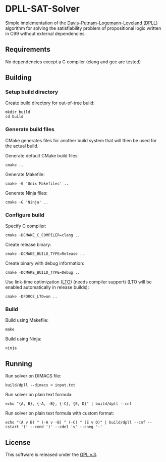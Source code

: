 # DPLL-SAT-Solver

Simple implementation of the
[Davis–Putnam–Logemann–Loveland (DPLL)](https://en.wikipedia.org/wiki/DPLL_algorithm)
algorithm for solving the satisfiability problem of propositional logic written
in C99 without external dependencies.


## Requirements

No dependencies except a C compiler (clang and gcc are tested)


## Building

### Setup build directory

Create build directory for out-of-tree build:

```
mkdir build
cd build
```

### Generate build files

CMake generates files for another build system that will then
be used for the actual build.

Generate default CMake build files:

```
cmake ..
```

Generate Makefile:

```
cmake -G 'Unix Makefiles' ..
```

Generate Ninja files:

```
cmake -G 'Ninja' ..
```

### Configure build

Specify C compiler:

```
cmake -DCMAKE_C_COMPILER=clang ..
```

Create release binary:

```
cmake -DCMAKE_BUILD_TYPE=Release ..
```

Create binary with debug information:

```
cmake -DCMAKE_BUILD_TYPE=Debug ..
```

Use link-time optimization
([LTO](https://en.wikipedia.org/wiki/Interprocedural_optimization))
(needs compiler support)
(LTO will be enabled automatically in release builds):

```
cmake -DFORCE_LTO=on ..
```

### Build

Build using Makefile:

```
make
```

Build using Ninja:

```
ninja
```


## Running

Run solver on DIMACS file:

```
build/dpll --dimacs < input.txt
```

Run solver on plain text formula:

```
echo "{A, B}, {-A, -B}, {-C}, {E, D}" | build/dpll --cnf
```

Run solver on plain text formula with custom format:

```
echo "(A v B) ^ (-A v -B) ^ (-C) ^ (E v D)" | build/dpll --cnf --cstart '(' --cend ')' --cdel 'v' --cneg '-'
```


## License

This software is released under the
[GPL v.3](https://www.gnu.org/licenses/gpl-3.0.html).
